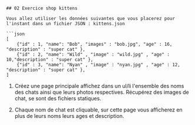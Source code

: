 ````

## 02 Exercice shop kittens

Vous allez utiliser les données suivantes que vous placerez pour l'instant dans un fichier JSON : kittens.json

```json
[
    {"id" : 1, "name": "Bob", "images" : "bob.jpg", "age" : 16, "description" : "super cat" },
    {"id" : 2, "name": "Wild" , "image" : "wild.jpg" , "age" : 10,"description" : "super cat" },
    {"id" : 3, "name": "Nyan" , "image" : "nyan.jpg" , "age" : 12, "description" : "super cat" },
]
````

1. Créez une page principale affichez dans un ul/li l'ensemble des noms des chats ainsi que leurs photos respectives. Récupérez des images de chat, se sont des fichiers statiques.

2. Chaque nom de chat est cliquable, sur cette page vous afficherez en plus de leurs noms leurs ages et description.
